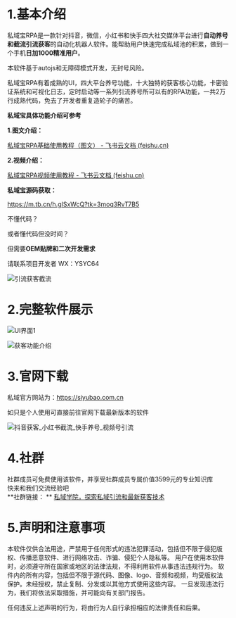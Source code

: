 # 1.基本介绍

私域宝RPA是一款针对抖音，微信，小红书和快手四大社交媒体平台进行**自动养号和截流引流获客**的自动化机器人软件。能帮助用户快速完成私域池的积累，做到一个手机**日加1000精准用户**。

本软件基于autojs和无障碍模式开发，无封号风险。

私域宝RPA有着成熟的UI，四大平台养号功能，十大独特的获客核心功能，卡密验证系统和可视化日志，定时启动等一系列引流养号所可以有的RPA功能，一共2万行成熟代码，免去了开发者重复造轮子的痛苦。



**私域宝具体功能介绍可参考**

**1.图文介绍：**

[‌﻿‌⁠﻿﻿﻿‍‌﻿‍‌⁠⁠‌‌‍‬私域宝RPA基础使用教程（图文） - 飞书云文档 (feishu.cn)](https://tcni1p9iozbe.feishu.cn/wiki/BaniwW7IBiB2SWkycTacCi4lnwd)

**2.视频介绍：**

[‌‬﻿‬‌‌‍‍﻿⁠‌⁠﻿﻿‌‌﻿⁠﻿‍‬﻿⁠﻿‍‍⁠⁠私域宝RPA视频使用教程 - 飞书云文档 (feishu.cn)](https://tcni1p9iozbe.feishu.cn/wiki/CC9LwDBhgirMFvkJnqvcmNv9n0g)



**私域宝源码获取：**

https://m.tb.cn/h.gISxWcQ?tk=3moq3RvT7B5



不懂代码？

或者懂代码但没时间？

但需要**OEM贴牌和二次开发需求**

请联系项目开发者
WX：YSYC64

![引流获客截流](https://github.com/user-attachments/assets/ebb02fe4-a29a-4df1-92fe-3049773afc4f)



# 2.完整软件展示

![UI界面1](https://github.com/user-attachments/assets/a1695322-6f6f-4685-8525-d24b24b241c5)


![获客功能介绍](https://github.com/user-attachments/assets/3eda4fbc-31a3-413c-8474-77ca4240ea4b)


# 3.官网下载
私域官方网站为：https://siyubao.com.cn  

如只是个人使用可直接前往官网下载最新版本的软件

![抖音获客_小红书截流_快手养号_视频号引流](https://github.com/user-attachments/assets/a4bce9db-5c26-4f83-943f-f96c311d342a)



# 4.社群
社群成员可免费使用该软件，并享受社群成员专属价值3599元的专业知识库  
快来和我们交流经验吧  
**社群链接：  **
[私域学院，探索私域引流和最新获客技术](https://tcni1p9iozbe.feishu.cn/wiki/OpDIwKIzEia0nOk6urjcHt18n5e)



# 5.声明和注意事项

本软件仅供合法用途，严禁用于任何形式的违法犯罪活动，包括但不限于侵犯版权、传播恶意软件、进行网络攻击、诈骗、侵犯个人隐私等。
用户在使用本软件时，必须遵守所在国家或地区的法律法规，不得利用软件从事违法违规行为。
软件内的所有内容，包括但不限于源代码、图像、logo、音频和视频，均受版权法保护。未经授权，禁止复制、分发或以其他方式使用这些内容。
一旦发现违法行为，我们将依法采取措施，并可能向有关部门报告。

任何违反上述声明的行为，将由行为人自行承担相应的法律责任和后果。









